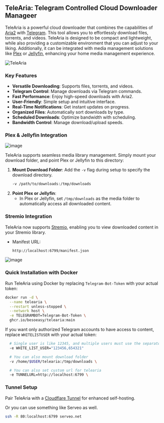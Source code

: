 ## TeleAria: Telegram Controlled Cloud Downloader Manageer

TeleAria is a powerful cloud downloader that combines the capabilities of [Aria2](https://aria2.github.io/) with [Telegram](https://telegram.org/). This tool allows you to effortlessly download files, torrents, and videos. TeleAria is designed to be compact and lightweight, while also providing a customizable environment that you can adjust to your liking. Additionally, it can be integrated with media management solutions like [Plex](https://www.plex.tv/) or [Jellyfin](https://jellyfin.org/), enhancing your home media management experience.

![TeleAria](https://github.com/user-attachments/assets/8f1165c5-f880-4efb-96aa-af9cfb8a4a49)



### Key Features

- **Versatile Downloading**: Supports files, torrents, and videos.
- **Telegram Control**: Manage downloads via Telegram commands.
- **Fast Performance**: Enjoy high-speed downloads with Aria2.
- **User-Friendly**: Simple setup and intuitive interface.
- **Real-Time Notifications**: Get instant updates on progress.
- **Organized Files**: Automatically sort downloads by type.
- **Scheduled Downloads**: Optimize bandwidth with scheduling.
- **Bandwidth Control**: Manage download/upload speeds.


### **Plex & Jellyfin Integration**

![image](https://github.com/user-attachments/assets/3c8dc81f-7333-4465-9720-bdb7c6ae4bfc)


TeleAria supports seamless media library management. Simply mount your download folder, and point Plex or Jellyfin to this directory:

1. **Mount Download Folder**: Add the `-v` flag during setup to specify the download directory.
   ```bash
   -v /path/to/downloads:/tmp/downloads
   ```
2. **Point Plex or Jellyfin**: 
   - In Plex or Jellyfin, set `/tmp/downloads` as the media folder to automatically access all downloaded content.

### **Stremio Integration**

TeleAria now supports [Stremio](https://www.strem.io/), enabling you to view downloaded content in your Stremio library.

- Manifest URL:
  ```bash
  http://localhost:6799/manifest.json
  ```

![image](https://github.com/user-attachments/assets/bc5c7c05-4823-4643-9e5e-e51b711d416e)

### Quick Installation with Docker

Run TeleAria using Docker by replacing `Telegram-Bot-Token` with your actual token:

```bash
docker run -d \
  --name telearia \
  --restart unless-stopped \
  --network host \
  -e TELEGRAMBOT=Telegram-Bot-Token \
  ghcr.io/besoeasy/telearia:main
```

If you want only authorized Telegram accounts to have access to content, replace `WHITELISTUSER` with your actual token:
```bash
  # Single user is like 12345, and multiple users must use the separator character: ,
  -e WHITE_LIST_USER="123456,654321" 
```

```bash
  # You can also mount download folder 
  -v /home/$USER/telearia:/tmp/downloads \

  # You can also set custom url for telearia
  -e TUNNELURL=http://localhost:6799 \
```

### Tunnel Setup

Pair TeleAria with a [Cloudflare Tunnel](https://developers.cloudflare.com/cloudflare-one/connections/connect-apps/) for enhanced self-hosting.

Or you can use something like Serveo as well.

```bash
ssh -R 80:localhost:6799 serveo.net
```
